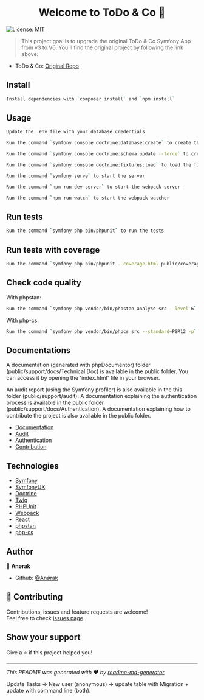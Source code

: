 <h1 align="center">Welcome to ToDo & Co 👋</h1>
<p>
  <a href="#" target="_blank">
    <img alt="License: MIT" src="https://img.shields.io/badge/License-MIT-yellow.svg" />
  </a>
</p>

> This project goal is to upgrade the original ToDo & Co Symfony App from v3 to V6. You'll find the original project by following the link
> above:

-   ToDo & Co: [Original Repo](https://github.com/saro0h/projet8-TodoList)

## Install

```sh
Install dependencies with `composer install` and `npm install`
```

## Usage

```sh
Update the .env file with your database credentials
```

```sh
Run the command `symfony console doctrine:database:create` to create the database
```

```sh
Run the command `symfony console doctrine:schema:update --force` to create the tables
```

```sh
Run the command `symfony console doctrine:fixtures:load` to load the fixtures
```

```sh
Run the command `symfony serve` to start the server
```

```sh
Run the command `npm run dev-server` to start the webpack server
```

```sh
Run the command `npm run watch` to start the webpack watcher
```

## Run tests

```sh
Run the command `symfony php bin/phpunit` to run the tests
```

## Run tests with coverage

```sh
Run the command `symfony php bin/phpunit --coverage-html public/coverage` to run the tests with coverage
```

## Check code quality

With phpstan:

```sh
Run the command `symfony php vendor/bin/phpstan analyse src --level 6` to check the code quality
```

With php-cs:

```sh
Run the command `symfony php vendor/bin/phpcs src --standard=PSR12 -p` to check the code quality
```

## Documentations

A documentation (generated with phpDocumentor) folder (public/support/docs/Technical Doc) is available in the public folder. You can access
it by opening the 'index.html' file in your browser.

An audit report (using the Symfony profiler) is also available in the this folder (public/support/audit). A documentation explaining the
authentication process is available in the public folder (public/support/docs/Authentication). A documentation explaining how to contribute
the project is also available in the public folder.

-   [Documentation](public/support/docs/Technical%20Doc/index.html)
-   [Audit](public/support/audit/index.html)
-   [Authentication](public/support/docs/Authentication/index.html)
-   [Contribution](public/support/docs/Contribution/index.html)

## Technologies

-   [Symfony](https://symfony.com/doc/current/index.html)
-   [SymfonyUX](https://ux.symfony.com/)
-   [Doctrine](https://www.doctrine-project.org/projects/doctrine-orm/en/2.9/index.html)
-   [Twig](https://twig.symfony.com/doc/3.x/)
-   [PHPUnit](https://phpunit.readthedocs.io/en/9.5/)
-   [Webpack](https://webpack.js.org/concepts/)
-   [React](https://reactjs.org/docs/getting-started.html)
-   [phpstan](https://phpstan.org/)
-   [php-cs](https://github.com/squizlabs/PHP_CodeSniffer/wiki)

## Author

👤 **Anørak**

-   Github: [@Anørak](https://github.com/Anørak)

## 🤝 Contributing

Contributions, issues and feature requests are welcome!<br />Feel free to check [issues page](https://github.com/Anoerak/ToDo-Co/issues).

## Show your support

Give a ⭐️ if this project helped you!

---

_This README was generated with ❤️ by [readme-md-generator](https://github.com/kefranabg/readme-md-generator)_

Update Tasks -> New user (anonymous) -> update table with Migration + update with command line (both).
